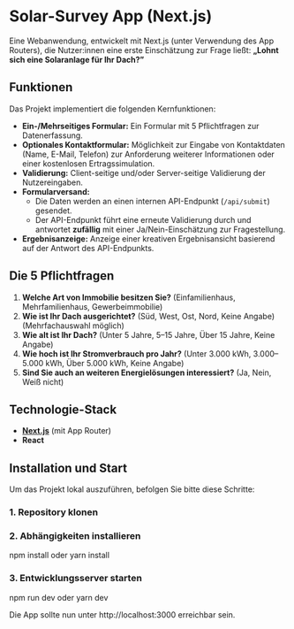 # Solar-Survey App (Next.js)

Eine Webanwendung, entwickelt mit Next.js (unter Verwendung des App Routers), die Nutzer:innen eine erste Einschätzung zur Frage ließt: **„Lohnt sich eine Solaranlage für Ihr Dach?”**

## Funktionen

Das Projekt implementiert die folgenden Kernfunktionen:

* **Ein-/Mehrseitiges Formular:** Ein Formular mit 5 Pflichtfragen zur Datenerfassung.
* **Optionales Kontaktformular:** Möglichkeit zur Eingabe von Kontaktdaten (Name, E-Mail, Telefon) zur Anforderung weiterer Informationen oder einer kostenlosen Ertragssimulation.
* **Validierung:** Client-seitige und/oder Server-seitige Validierung der Nutzereingaben.
* **Formularversand:**
    * Die Daten werden an einen internen API-Endpunkt (`/api/submit`) gesendet.
    * Der API-Endpunkt führt eine erneute Validierung durch und antwortet **zufällig** mit einer Ja/Nein-Einschätzung zur Fragestellung.
* **Ergebnisanzeige:** Anzeige einer kreativen Ergebnisansicht basierend auf der Antwort des API-Endpunkts.

## Die 5 Pflichtfragen

1.  **Welche Art von Immobilie besitzen Sie?** (Einfamilienhaus, Mehrfamilienhaus, Gewerbeimmobilie)
2.  **Wie ist Ihr Dach ausgerichtet?** (Süd, West, Ost, Nord, Keine Angabe) (Mehrfachauswahl möglich)
3.  **Wie alt ist Ihr Dach?** (Unter 5 Jahre, 5–15 Jahre, Über 15 Jahre, Keine Angabe)
4.  **Wie hoch ist Ihr Stromverbrauch pro Jahr?** (Unter 3.000 kWh, 3.000–5.000 kWh, Über 5.000 kWh, Keine Angabe)
5.  **Sind Sie auch an weiteren Energielösungen interessiert?** (Ja, Nein, Weiß nicht)

## Technologie-Stack

* [**Next.js**](https://nextjs.org/) (mit App Router)
* **React**

## Installation und Start

Um das Projekt lokal auszuführen, befolgen Sie bitte diese Schritte:

### 1. Repository klonen

### 2. Abhängigkeiten installieren
npm install
oder
yarn install

### 3. Entwicklungsserver starten
npm run dev
oder
yarn dev

Die App sollte nun unter http://localhost:3000 erreichbar sein.
